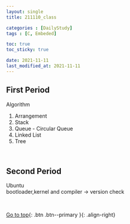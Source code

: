 ```yaml
---
layout: single
title: 211110_class

categories : [DailyStudy]
tags : [C, Embeded]

toc: true
toc_sticky: true

date: 2021-11-11
last_modified_at: 2021-11-11
---
```


## First Period
Algorithm
<br>
1. Arrangement
2. Stack
3. Queue - Circular Queue
4. Linked List
5. Tree
<br>


## Second Period

Ubuntu 
<br>
bootloader,kernel and compiler -> version check


<br>

[Go to top](#){: .btn .btn--primary }{: .align-right}